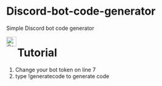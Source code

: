 # Discord-bot-code-generator
Simple Discord bot code generator

<img align="left" alt="Code Gen" width="26px" src="https://cdn.discordapp.com/attachments/893883920993628200/893909896867758141/unknown.png" />

# Tutorial
1. Change your bot token on line 7
2. type !generatecode to generate code
